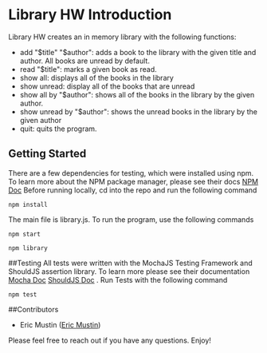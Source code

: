 # Library HW Introduction

Library HW creates an in memory library with the following functions:
- add "$title" "$author": adds a book to the library with the given title and author. All books are unread by default.
- read "$title": marks a given book as read.
- show all: displays all of the books in the library
- show unread: display all of the books that are unread
- show all by "$author": shows all of the books in the library by the given author.
- show unread by "$author": shows the unread books in the library by the given author
- quit: quits the program.

## Getting Started

There are a few dependencies for testing, which were installed using npm. To learn more about the NPM package manager, please see their docs [NPM Doc](https://www.npmjs.com/)  Before running locally, cd into the repo and run the following command

```
npm install
```
The main file is library.js.  To run the program, use the following commands
```
npm start
```
```
npm library
```

##Testing
All tests were written with the MochaJS Testing Framework and ShouldJS assertion library.  To learn more please see their documentation [Mocha Doc](https://mochajs.org/) [ShouldJS Doc](https://github.com/shouldjs/should.js) . Run Tests with the following command
```
npm test
```
##Contributors
- Eric Mustin ([Eric Mustin](https://github.com/ericmustin))

Please feel free to reach out if you have any questions. Enjoy!